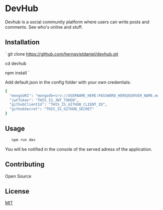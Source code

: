 # DevHub

Devhub is a social community platform where users can write posts and comments. See who's online and stuff.

## Installation

`
git clone https://github.com/hernqvistdaniel/devhub.git

cd devhub

npm install
`

Add default.json in the config folder with your own credentials:

```bash
{
  "mongoURI": "mongodb+srv://USERNAME_HERE:PASSWORD_HERE@SERVER_NAME.mongodb.net/test?retryWrites=true&w=majority",
  "jwtToken": "THIS_IS_JWT_TOKEN",
  "githubClientId": "THIS_IS_GITHUB_CLIENT_ID",
  "githubSecret": "THIS_IS_GITHUB_SECRET"
}
```

## Usage

```bash
   npm run dev
```

You will be notified in the console of the served adress of the application.

## Contributing

Open Source

## License

[MIT](https://choosealicense.com/licenses/mit/)
